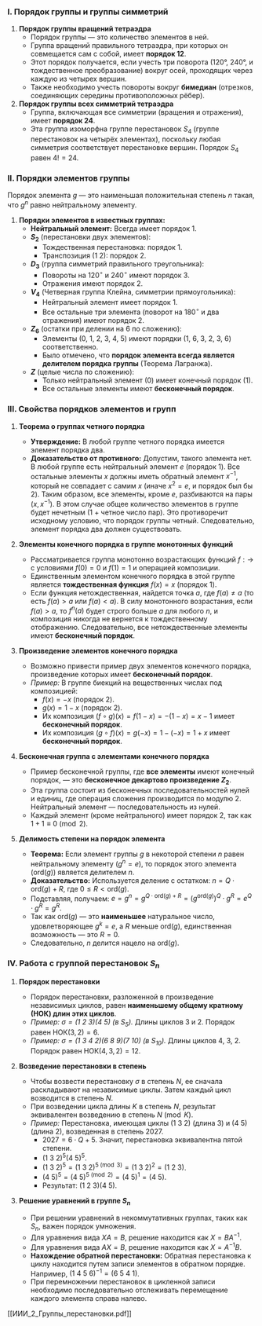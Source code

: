 

### I. Порядок группы и группы симметрий

1. **Порядок группы вращений тетраэдра**
    - Порядок группы — это количество элементов в ней.
    - Группа вращений правильного тетраэдра, при которых он совмещается сам с собой, имеет **порядок 12**.
    - Этот порядок получается, если учесть три поворота (120°, 240°, и тождественное преобразование) вокруг осей, проходящих через каждую из четырех вершин.
    - Также необходимо учесть повороты вокруг **бимедиан** (отрезков, соединяющих середины противоположных рёбер).
2. **Порядок группы всех симметрий тетраэдра**
    - Группа, включающая все симметрии (вращения и отражения), имеет **порядок 24**.
    - Эта группа изоморфна группе перестановок $S_4$ (группе перестановок на четырёх элементах), поскольку любая симметрия соответствует перестановке вершин. Порядок $S_4$ равен $4! = 24$.

### II. Порядки элементов группы

Порядок элемента $g$ — это наименьшая положительная степень $n$ такая, что $g^n$ равно нейтральному элементу.

1. **Порядки элементов в известных группах:**
    - **Нейтральный элемент:** Всегда имеет порядок 1.
    - **$S_2$** (перестановки двух элементов):
        - Тождественная перестановка: порядок 1.
        - Транспозиция (1 2): порядок 2.
    - **$D_3$** (группа симметрий правильного треугольника):
        - Повороты на $120^\circ$ и $240^\circ$ имеют порядок 3.
        - Отражения имеют порядок 2.
    - **$V_4$** (Четверная группа Клейна, симметрии прямоугольника):
        - Нейтральный элемент имеет порядок 1.
        - Все остальные три элемента (поворот на $180^\circ$ и два отражения) имеют порядок 2.
    - **$Z_6$** (остатки при делении на 6 по сложению):
        - Элементы (0, 1, 2, 3, 4, 5) имеют порядки (1, 6, 3, 2, 3, 6) соответственно.
        - Было отмечено, что **порядок элемента всегда является делителем порядка группы** (Теорема Лагранжа).
    - **$Z$** (целые числа по сложению):
        - Только нейтральный элемент (0) имеет конечный порядок (1).
        - Все остальные элементы имеют **бесконечный порядок**.

### III. Свойства порядков элементов и групп

1. **Теорема о группах четного порядка**
    
    - **Утверждение:** В любой группе четного порядка имеется элемент порядка два.
    - **Доказательство от противного:** Допустим, такого элемента нет. В любой группе есть нейтральный элемент $e$ (порядок 1). Все остальные элементы $x$ должны иметь обратный элемент $x^{-1}$, который не совпадает с самим $x$ (иначе $x^2=e$, и порядок был бы 2). Таким образом, все элементы, кроме $e$, разбиваются на пары $(x, x^{-1})$. В этом случае общее количество элементов в группе будет нечетным (1 + четное число пар). Это противоречит исходному условию, что порядок группы четный. Следовательно, элемент порядка два должен существовать.
2. **Элементы конечного порядка в группе монотонных функций**
    
    - Рассматривается группа монотонно возрастающих функций $f: \to$ с условиями $f(0)=0$ и $f(1)=1$ и операцией композиции.
    - Единственным элементом конечного порядка в этой группе является **тождественная функция** $f(x)=x$ (порядок 1).
    - Если функция нетождественная, найдется точка $a$, где $f(a) \neq a$ (то есть $f(a) > a$ или $f(a) < a$). В силу монотонного возрастания, если $f(a) > a$, то $f^n(a)$ будет строго больше $a$ для любого $n$, и композиция никогда не вернется к тождественному отображению. Следовательно, все нетождественные элементы имеют **бесконечный порядок**.
3. **Произведение элементов конечного порядка**
    
    - Возможно привести пример двух элементов конечного порядка, произведение которых имеет **бесконечный порядок**.
    - _Пример:_ В группе биекций на вещественных числах под композицией:
        - $f(x) = -x$ (порядок 2).
        - $g(x) = 1-x$ (порядок 2).
        - Их композиция $(f \circ g)(x) = f(1-x) = -(1-x) = x-1$ имеет **бесконечный порядок**.
        - Их композиция $(g \circ f)(x) = g(-x) = 1-(-x) = 1+x$ имеет **бесконечный порядок**.
4. **Бесконечная группа с элементами конечного порядка**
    
    - Пример бесконечной группы, где **все элементы** имеют конечный порядок, — это **бесконечное декартово произведение $Z_2$**.
    - Эта группа состоит из бесконечных последовательностей нулей и единиц, где операция сложения производится по модулю 2. Нейтральный элемент — последовательность из нулей.
    - Каждый элемент (кроме нейтрального) имеет порядок 2, так как $1+1 \equiv 0 \pmod 2$.
5. **Делимость степени на порядок элемента**
    
    - **Теорема:** Если элемент группы $g$ в некоторой степени $n$ равен нейтральному элементу ($g^n = e$), то порядок этого элемента ($\text{ord}(g)$) является делителем $n$.
    - **Доказательство:** Используется деление с остатком: $n = Q \cdot \text{ord}(g) + R$, где $0 \leq R < \text{ord}(g)$.
    - Подставляя, получаем: $e = g^n = g^{Q \cdot \text{ord}(g) + R} = (g^{\text{ord}(g)})^Q \cdot g^R = e^Q \cdot g^R = g^R$.
    - Так как $\text{ord}(g)$ — это **наименьшее** натуральное число, удовлетворяющее $g^k = e$, а $R$ меньше $\text{ord}(g)$, единственная возможность — это $R=0$.
    - Следовательно, $n$ делится нацело на $\text{ord}(g)$.

### IV. Работа с группой перестановок $S_n$

1. **Порядок перестановки**
    
    - Порядок перестановки, разложенной в произведение независимых циклов, равен **наименьшему общему кратному (НОК) длин этих циклов**.
    - _Пример: $\sigma = (1\ 2\ 3)(4\ 5)$ (в $S_5$)._ Длины циклов 3 и 2. Порядок равен $\text{НОК}(3, 2) = 6$.
    - _Пример: $\sigma = (1\ 3\ 4\ 2)(6\ 8\ 9)(7\ 10)$ (в $S_{10}$)._ Длины циклов 4, 3, 2. Порядок равен $\text{НОК}(4, 3, 2) = 12$.
2. **Возведение перестановки в степень**
    
    - Чтобы возвести перестановку $\sigma$ в степень $N$, ее сначала раскладывают на независимые циклы. Затем каждый цикл возводится в степень $N$.
    - При возведении цикла длины $K$ в степень $N$, результат эквивалентен возведению в степень $N \pmod K$.
    - _Пример:_ Перестановка, имеющая циклы $(1\ 3\ 2)$ (длина 3) и $(4\ 5)$ (длина 2), возведенная в степень 2027.
        - $2027 = 6 \cdot Q + 5$. Значит, перестановка эквивалентна пятой степени.
        - $(1\ 3\ 2)^5 (4\ 5)^5$.
        - $(1\ 3\ 2)^5 = (1\ 3\ 2)^{5 \pmod 3} = (1\ 3\ 2)^2 = (1\ 2\ 3)$.
        - $(4\ 5)^5 = (4\ 5)^{5 \pmod 2} = (4\ 5)^1 = (4\ 5)$.
        - Результат: $(1\ 2\ 3)(4\ 5)$.
3. **Решение уравнений в группе $S_n$**
    
    - При решении уравнений в некоммутативных группах, таких как $S_n$, важен порядок умножения.
    - Для уравнения вида $X A = B$, решение находится как $X = B A^{-1}$.
    - Для уравнения вида $A X = B$, решение находится как $X = A^{-1} B$.
    - **Нахождение обратной перестановки:** Обратная перестановка к циклу находится путем записи элементов в обратном порядке. Например, $(1\ 4\ 5\ 6)^{-1} = (6\ 5\ 4\ 1)$.
    - При перемножении перестановок в цикленной записи необходимо последовательно отслеживать перемещение каждого элемента справа налево.

[[ИИИ_2_Группы_перестановки.pdf]]